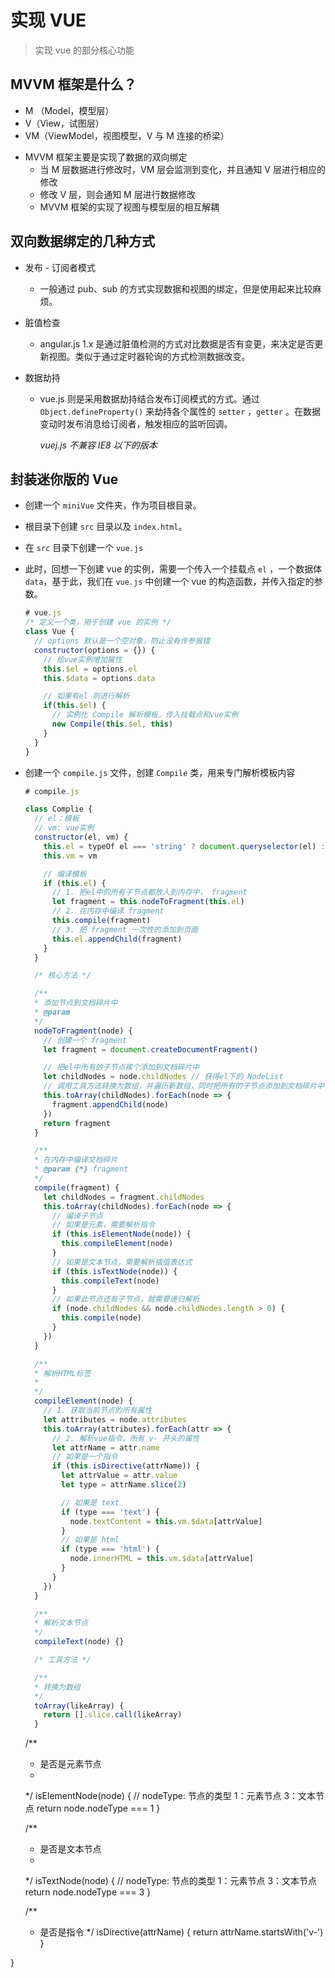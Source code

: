 # 实现 VUE

> 实现 vue 的部分核心功能

## MVVM 框架是什么？

- M （Model，模型层）
- V（View，试图层）
- VM（ViewModel，视图模型，V 与 M 连接的桥梁）

* MVVM 框架主要是实现了数据的双向绑定
  - 当 M 层数据进行修改时，VM 层会监测到变化，并且通知 V 层进行相应的修改
  - 修改 V 层，则会通知 M 层进行数据修改
  - MVVM 框架的实现了视图与模型层的相互解耦

## 双向数据绑定的几种方式

- 发布 - 订阅者模式

  - 一般通过 pub、sub 的方式实现数据和视图的绑定，但是使用起来比较麻烦。

- 脏值检查

  - angular.js 1.x 是通过脏值检测的方式对比数据是否有变更，来决定是否更新视图。类似于通过定时器轮询的方式检测数据改变。

- 数据劫持

  - vue.js 则是采用数据劫持结合发布订阅模式的方式。通过 `Object.defineProperty()` 来劫持各个属性的 `setter` ，`getter` 。在数据变动时发布消息给订阅者，触发相应的监听回调。

    _vuej.js 不兼容 IE8 以下的版本_

## 封装迷你版的 Vue

- 创建一个 `miniVue` 文件夹，作为项目根目录。

- 根目录下创建 `src` 目录以及 `index.html`。

- 在 `src` 目录下创建一个 `vue.js`

- 此时，回想一下创建 vue 的实例，需要一个传入一个挂载点 `el` ，一个数据体 `data`，基于此，我们在 `vue.js` 中创建一个 vue 的构造函数，并传入指定的参数。

  ```js
  # vue.js
  /* 定义一个类，用于创建 vue 的实例 */
  class Vue {
    // options 默认是一个空对象，防止没有传参报错
    constructor(options = {}) {
      // 给vue实例增加属性
      this.$el = options.el
      this.$data = options.data

      // 如果有el 则进行解析
      if(this.$el) {
        // 实例化 Compile 解析模板，传入挂载点和vue实例
        new Compile(this.$el, this)
      }
    }
  }
  ```

- 创建一个 `compile.js` 文件，创建 `Compile` 类，用来专门解析模板内容

  ```js
  # compile.js

  class Complie {
    // el：模板
    // vm: vue实例
    constructor(el, vm) {
      this.el = typeOf el === 'string' ? document.queryselector(el) : el
      this.vm = vm

      // 编译模板
      if (this.el) {
        // 1. 把el中的所有子节点都放入到内存中， fragment
        let fragment = this.nodeToFragment(this.el)
        // 2. 在内存中编译 fragment
        this.compile(fragment)
        // 3. 把 fragment 一次性的添加到页面
        this.el.appendChild(fragment)
      }
    }

    /* 核心方法 */

    /**
    * 添加节点到文档碎片中
    * @param
    */
    nodeToFragment(node) {
      // 创建一个 fragment
      let fragment = document.createDocumentFragment()

      // 把el中所有的子节点挨个添加到文档碎片中
      let childNodes = node.childNodes // 获得el下的 NodeList
      // 调用工具方法转换为数组，并遍历新数组，同时把所有的子节点添加到文档碎片中
      this.toArray(childNodes).forEach(node => {
        fragment.appendChild(node)
      })
      return fragment
    }

    /**
    * 在内存中编译文档碎片
    * @param {*} fragment
    */
    compile(fragment) {
      let childNodes = fragment.childNodes
      this.toArray(childNodes).forEach(node => {
        // 编译子节点
        // 如果是元素，需要解析指令
        if (this.isElementNode(node)) {
          this.compileElement(node)
        }
        // 如果是文本节点，需要解析插值表达式
        if (this.isTextNode(node)) {
          this.compileText(node)
        }
        // 如果此节点还有子节点，就需要递归解析
        if (node.childNodes && node.childNodes.length > 0) {
          this.compile(node)
        }
      })
    }

    /**
    * 解析HTML标签
    *
    */
    compileElement(node) {
      // 1. 获取当前节点的所有属性
      let attributes = node.attributes
      this.toArray(attributes).forEach(attr => {
        // 2. 解析vue指令，所有 v- 开头的属性
        let attrName = attr.name
        // 如果是一个指令
        if (this.isDirective(attrName)) {
          let attrValue = attr.value
          let type = attrName.slice(2)

          // 如果是 text
          if (type === 'text') {
            node.textContent = this.vm.$data[attrValue]
          }
          // 如果是 html
          if (type === 'html') {
            node.innerHTML = this.vm.$data[attrValue]
          }
        }
      })
    }

    /**
    * 解析文本节点
    */
    compileText(node) {}

    /* 工具方法 */

    /**
    * 转换为数组
    */
    toArray(likeArray) {
      return [].slice.call(likeArray)
    }
  ```


    /**
    * 是否是元素节点
    *
    */
    isElementNode(node) {
      // nodeType: 节点的类型 1：元素节点   3：文本节点
      return node.nodeType === 1
    }

    /**
    * 是否是文本节点
    *
    */
    isTextNode(node) {
      // nodeType: 节点的类型 1：元素节点   3：文本节点
      return node.nodeType === 3
    }

    /**
    * 是否是指令
    */
    isDirective(attrName) {
      return attrName.startsWith('v-')
    }

}

```

```
